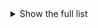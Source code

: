 <details>
  <summary>Show the full list</summary>
<a href="/videos/3937" target="_blank">Natalia Lafourcade - De Todas las Flores</a>
<a href="/videos/3937" target="_blank">J.I.D - The Forever Story</a>
<a href="/videos/3844" target="_blank">Viagra Boys - Cave World</a>
<a href="/videos/3763" target="_blank">Soul Glo - Diaspora Problems</a>
<a href="/videos/3852" target="_blank">black midi - Hellfire</a>
<a href="/videos/3739" target="_blank">Conway the Machine - God Don’t Make Mistakes</a>
<a href="/videos/3721" target="_blank">Black Country New Road - Ants from Up There</a>
<a href="/videos/3900" target="_blank">Sudan Archives - Natural Brown Prom Queen</a>
<a href="/videos/3726" target="_blank">Big Thief - Dragon New Warm Mountain I Believe in You</a>
<a href="/videos/3717" target="_blank">Silvana Estrada - Marchita</a>
<a href="/videos/3747" target="_blank">Charlotte Adigéry & Bolis Pupul - Topical Dancer</a>
<a href="/videos/3951" target="_blank">Ashenspire - Hostile Architecture</a>
<a href="/videos/3835" target="_blank">Petrol Girls - Baby</a>
<a href="/videos/3905" target="_blank">death’s dynamic shroud - Darklife</a>
<a href="/videos/3862" target="_blank">Beyoncé - Renaissance</a>
<a href="/videos/3780" target="_blank">billy woods - Aethiopes</a>
<a href="/videos/3860" target="_blank">Chat Pile - God’s Country</a>
<a href="/videos/3962" target="_blank">Adeem the Artist - White Trash Revelry</a>
<a href="/videos/3911" target="_blank">OFF! - Free LSD</a>
<a href="/videos/3866" target="_blank">Meridian Brothers - Meridian Brothers & El Grupo Renacimiento</a>
<a href="/videos/3791" target="_blank">Spiritualized - Everything Was Beautiful</a>
<a href="/videos/3799" target="_blank">Otoboke Beaver - SUPER CHAMPON</a>
<a href="/videos/3893" target="_blank">Jockstrap - I Love You Jennifer B</a>
<a href="/videos/3836" target="_blank">Lupe Fiasco - Drill Music in Zion</a>
<a href="/videos/3867" target="_blank">Cheekface - Too Much to Ask</a>
<a href="/videos/3787" target="_blank">Pusha T - It’s Almost Dry</a>
<a href="/videos/3966" target="_blank">SZA - SOS</a>
<a href="/videos/3944" target="_blank">Nas - King’s Disease III</a>
<a href="/videos/3841" target="_blank">Leikeli47 - Shape Up</a>
<a href="/videos/3886" target="_blank">Kenny Beats - LOUIE</a>
<a href="/videos/3764" target="_blank">Denzel Curry - Melt My Eyez See Your Future</a>
<a href="/videos/3704" target="_blank">FKA twigs - Caprisongs</a>
<a href="/videos/3817" target="_blank">Gospel - The Loser</a>
<a href="/videos/3802" target="_blank">Kendrick Lamar - Mr. Morale & The Big Steppers</a>
<a href="/videos/3772" target="_blank">Kilo Kish - American Gurl</a>
<a href="/videos/3923" target="_blank">Autopsy - Morbidity Triumphant</a>
<a href="/videos/3934" target="_blank">Smino - Luv 4 Rent</a>
<a href="/videos/3735" target="_blank">Beach House - Once Twice Melody</a>
<a href="/videos/3698" target="_blank">The Weeknd - Dawn FM</a>
<a href="/videos/3716" target="_blank">Krallice - Crystalline Exhaustion</a>
<a href="/videos/3952" target="_blank">Richard Dawson - The Ruby Cord</a>
<a href="/videos/3873" target="_blank">Black Thought & Danger Mouse - Cheat Codes</a>
<a href="/videos/3896" target="_blank">Ari Lennox - age/sex/location</a>
<a href="/videos/3846" target="_blank">Wormrot - Hiss</a>
<a href="/videos/3825" target="_blank">Artificial Brain - Artificial Brain</a>
<a href="/videos/3783" target="_blank">Daniel Rossen - You Belong There</a>
<a href="/videos/3941" target="_blank">Backxwash - His Happiness Shall Come First Even Though We Are Suffering</a>
<a href="/videos/3759" target="_blank">Bladee & Ecco2k - Crest</a>
<a href="/videos/3736" target="_blank">Black Dresses - Forget Your Own Face</a>
<a href="/videos/3827" target="_blank">JER - Bothered / Unbothered</a>
</details>
